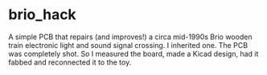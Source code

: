 # brio_hack

A simple PCB that repairs (and improves!) a circa mid-1990s Brio wooden train electronic light and sound signal crossing. I inherited one. The PCB was completely shot. So I measured the board, made a Kicad design, had it fabbed and reconnected it to the toy.
